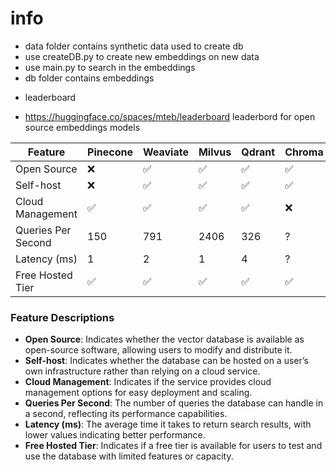 # info

- data folder contains synthetic data used to create db
- use createDB.py to create new embeddings on new data 
- use main.py to search in the embeddings 
- db folder contains embeddings 

* leaderboard 
- https://huggingface.co/spaces/mteb/leaderboard leaderbord for open source embeddings models
 

| Feature                | Pinecone | Weaviate | Milvus | Qdrant | Chroma | Elasticsearch | PGvector |
|------------------------|----------|----------|--------|--------|--------|----------------|----------|
| Open Source            | ❌       | ✅       | ✅     | ✅     | ✅     | ❌             | ✅       |
| Self-host              | ❌       | ✅       | ✅     | ✅     | ✅     | ✅             | ✅       |
| Cloud Management       | ✅       | ✅       | ✅     | ✅     | ❌     | ✅             | ✔️       |
| Queries Per Second     | 150      | 791      | 2406   | 326    | ?      | 700-100        | 141      |
| Latency (ms)          | 1        | 2        | 1      | 4      | ?      | ?              | 8        |
| Free Hosted Tier       | ✅       | ✅       | ✅     | ✅     | ✅     | Varied         | Varied   |

### Feature Descriptions
- **Open Source**: Indicates whether the vector database is available as open-source software, allowing users to modify and distribute it.
- **Self-host**: Indicates whether the database can be hosted on a user’s own infrastructure rather than relying on a cloud service.
- **Cloud Management**: Indicates if the service provides cloud management options for easy deployment and scaling.
- **Queries Per Second**: The number of queries the database can handle in a second, reflecting its performance capabilities.
- **Latency (ms)**: The average time it takes to return search results, with lower values indicating better performance.
- **Free Hosted Tier**: Indicates if a free tier is available for users to test and use the database with limited features or capacity.
